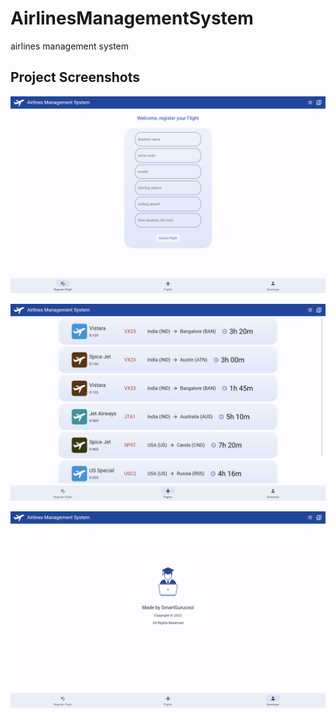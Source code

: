 # AirlinesManagementSystem
airlines management system

## Project Screenshots

![ss_01](https://github.com/kmranrg/AirlinesManagementSystem/blob/main/screenshots/ss_01.png)

![ss_02](https://github.com/kmranrg/AirlinesManagementSystem/blob/main/screenshots/ss_02.png)

![ss_03](https://github.com/kmranrg/AirlinesManagementSystem/blob/main/screenshots/ss_03.png)
